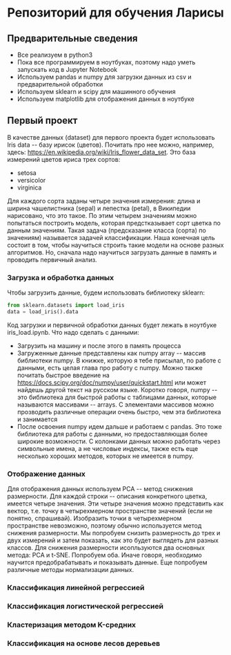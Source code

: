 # Репозиторий для обучения Ларисы

## Предварительные сведения

* Все реализуем в python3
* Пока все программируем в ноутбуках, поэтому надо уметь запускать код в Jupyter Notebook
* Используем pandas и numpy для загрузки данных из csv и предварительной обработки
* Используем sklearn и scipy для машинного обучения
* Используем matplotlib для отображения данных в ноутбуке

## Первый проект

В качестве данных (dataset) для первого проекта будет использовать Iris data -- базу ирисок (цветов). Почитать про нее можно, например, здесь: 
https://en.wikipedia.org/wiki/Iris_flower_data_set. Это база измерений цветов ириса трех сортов:
* setosa
* versicolor
* virginica

Для каждого сорта заданы четыре значения измерения: длина и ширина чашелистника (sepal) и лепестка (petal), в Википедии нарисовано,
что это такое. По этим четырем значениям можно попытаться построить модель, которая предстказывает сорт цветка по данным значениям.
Такая задача (предсказание класса (сорта) по значениям) называется задачей классификации. Наша конечная цель состоит в том, чтобы
научиться строить такие модели на основе разных алгоритмов. Но, сначала надо научиться загрузать данные в память и проводить первичный
анализ.

### Загрузка и обработка данных

Чтобы загрузить данные, будем использовать библиотеку sklearn:
```python
from sklearn.datasets import load_iris
data = load_iris().data
```

Код загрузки и первичной обработки данных будет лежать в ноутбуке iris\_load.ipynb. Что надо сделать с данными:
* Загрузить на машину и после этого в память процесса
* Загруженные данные представлены как numpy array -- массив библиотеки numpy. В книжке, которую я тебе присылал, по работе с данными, есть
  целая глава про работу с numpy. Можно также почитать быстрое введение на https://docs.scipy.org/doc/numpy/user/quickstart.html или
  может найдешь другой текст на русском языке. Коротко говоря, numpy -- это библиотека для быстрой работы с таблицами данных, которые
  называются массивами -- arrays. С элементами массивов можно прозводить различные операции очень быстро, чем эта библиотека и занимается
* После освоения numpy идем дальше и работаем с pandas. Это тоже библиотека для работы с данными, но предоставляющая более широкие
  возможности. С колонками данных можно работать через символьные имена, а не числовые индексы, также есть еще несколько хороших методов,
  которых не имеется в numpy.


### Отображение данных

Для отображения данных используем PCA -- метод снижения размерности. Для каждой строки -- описания конкретного цветка, имеется четыре значения.
Эти четыре значения можно представить как вектор, т.е. точку в четырехмерном пространстве значений (если не понятно, спрашивай). Изобразить
точки в четырехмерном пространстве невозможно, поэтому обычно используется метод снижения размерности. Мы попробуем снизить размерность до
трех и двух измерений и затем показать, как это будет выглядеть для разных классов. Для снижения размерности исопльзуются два основных
метода: PCA и t-SNE. Попробуем оба. Иначе говоря, необходимо научится предобрабатывать и показывать данные. Еще попробуем различные методы
нормализации данных.

### Классификация линейной регрессией


### Классификация логистической регрессией


### Кластеризация методом K-средних


### Классификация на основе лесов деревьев







